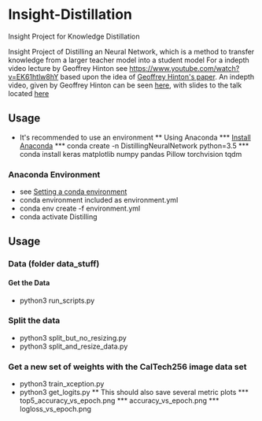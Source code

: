 # Insight-Distillation
Insight Project for Knowledge Distillation

Insight Project of Distilling an Neural Network, which is a method to transfer knowledge from a larger teacher model into a student model
For a indepth video lecture by Geoffrey Hinton see
https://www.youtube.com/watch?v=EK61htlw8hY
based upon the idea of [Geoffrey Hinton's paper](https://arxiv.org/abs/1503.02531).
An indepth video, given by Geoffrey Hinton can be seen [here](https://www.youtube.com/watch?v=EK61htlw8hY), with slides to the talk located [here](http://www.ttic.edu/dl/dark14.pdf)

## Usage
* It's recommended to use an environment
** Using Anaconda
*** [Install Anaconda](https://www.anaconda.com/distribution/)
*** conda create -n DistillingNeuralNetwork python=3.5
*** conda install keras matplotlib numpy pandas Pillow torchvision tqdm

### Anaconda Environment
* see [Setting a conda environment](https://conda.io/projects/conda/en/latest/user-guide/tasks/manage-environments.html#creating-an-environment-from-an-environment-yml-file)
* conda environment included as environment.yml
*  conda env create -f environment.yml
* conda activate Distilling


## Usage
### Data (folder data_stuff)
#### Get the Data
* python3 run_scripts.py
### Split the data
* python3 split_but_no_resizing.py
* python3 split_and_resize_data.py
### Get a new set of weights with the CalTech256 image data set
* python3 train_xception.py
* python3 get_logits.py
** This should also save several metric plots
*** top5_accuracy_vs_epoch.png
*** accuracy_vs_epoch.png
*** logloss_vs_epoch.png


